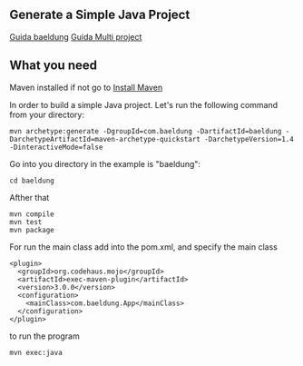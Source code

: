 ## Generate a Simple Java Project

[Guida baeldung](https://www.baeldung.com/maven)
[Guida Multi project](https://mkyong.com/maven/maven-how-to-create-a-multi-module-project/)

## What you need

Maven installed if not go to [Install Maven](https://maven.apache.org/install.html)

In order to build a simple Java project. Let's run the following command from your directory:

```
mvn archetype:generate -DgroupId=com.baeldung -DartifactId=baeldung -DarchetypeArtifactId=maven-archetype-quickstart -DarchetypeVersion=1.4 -DinteractiveMode=false
```

Go into you directory in the example is "baeldung":

```
cd baeldung

```

Afther that

```
mvn compile
mvn test
mvn package
```

For run the main class add into the pom.xml, and specify the main class

```
<plugin>
  <groupId>org.codehaus.mojo</groupId>
  <artifactId>exec-maven-plugin</artifactId>
  <version>3.0.0</version>
  <configuration>
    <mainClass>com.baeldung.App</mainClass>
  </configuration>
</plugin>
```

to run the program

```
mvn exec:java
```

